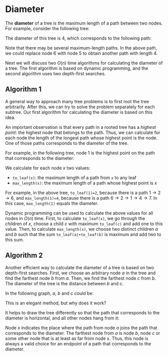 # Diameter

The **diameter** of a tree
is the maximum length of a path between two nodes.
For example, consider the following tree:

<script type="text/tikz">
\begin{tikzpicture}[scale=0.9]
\node[draw, circle] (1) at (0,3) {1};
\node[draw, circle] (2) at (2,3) {4};
\node[draw, circle] (3) at (0,1) {2};
\node[draw, circle] (4) at (2,1) {3};
\node[draw, circle] (5) at (4,1) {7};
\node[draw, circle] (6) at (-2,3) {5};
\node[draw, circle] (7) at (-2,1) {6};
\path[draw,thick,-] (1) -- (2);
\path[draw,thick,-] (1) -- (3);
\path[draw,thick,-] (1) -- (4);
\path[draw,thick,-] (2) -- (5);
\path[draw,thick,-] (3) -- (6);
\path[draw,thick,-] (3) -- (7);
\end{tikzpicture}
</script>

The diameter of this tree is 4,
which corresponds to the following path:

<script type="text/tikz">
\begin{tikzpicture}[scale=0.9]
\node[draw, circle] (1) at (0,3) {1};
\node[draw, circle] (2) at (2,3) {4};
\node[draw, circle] (3) at (0,1) {2};
\node[draw, circle] (4) at (2,1) {3};
\node[draw, circle] (5) at (4,1) {7};
\node[draw, circle] (6) at (-2,3) {5};
\node[draw, circle] (7) at (-2,1) {6};
\path[draw,thick,-] (1) -- (2);
\path[draw,thick,-] (1) -- (3);
\path[draw,thick,-] (1) -- (4);
\path[draw,thick,-] (2) -- (5);
\path[draw,thick,-] (3) -- (6);
\path[draw,thick,-] (3) -- (7);

\path[draw,thick,-,color=red,line width=2pt] (7) -- (3);
\path[draw,thick,-,color=red,line width=2pt] (3) -- (1);
\path[draw,thick,-,color=red,line width=2pt] (1) -- (2);
\path[draw,thick,-,color=red,line width=2pt] (2) -- (5);
\end{tikzpicture}
</script>

Note that there may be several maximum-length paths.
In the above path, we could replace node 6 with node 5
to obtain another path with length 4.

Next we will discuss two $O(n)$ time algorithms
for calculating the diameter of a tree.
The first algorithm is based on dynamic programming,
and the second algorithm uses two depth-first searches.

## Algorithm 1

A general way to approach many tree problems
is to first root the tree arbitrarily.
After this, we can try to solve the problem
separately for each subtree.
Our first algorithm for calculating the diameter
is based on this idea.

An important observation is that every path
in a rooted tree has a _highest point_:
the highest node that belongs to the path.
Thus, we can calculate for each node the length
of the longest path whose highest point is the node.
One of those paths corresponds to the diameter of the tree.

For example, in the following tree,
node 1 is the highest point on the path
that corresponds to the diameter:

<script type="text/tikz">
\begin{tikzpicture}[scale=0.9]
\node[draw, circle] (1) at (0,3) {1};
\node[draw, circle] (2) at (2,1) {4};
\node[draw, circle] (3) at (-2,1) {2};
\node[draw, circle] (4) at (0,1) {3};
\node[draw, circle] (5) at (2,-1) {7};
\node[draw, circle] (6) at (-3,-1) {5};
\node[draw, circle] (7) at (-1,-1) {6};
\path[draw,thick,-] (1) -- (2);
\path[draw,thick,-] (1) -- (3);
\path[draw,thick,-] (1) -- (4);
\path[draw,thick,-] (2) -- (5);
\path[draw,thick,-] (3) -- (6);
\path[draw,thick,-] (3) -- (7);

\path[draw,thick,-,color=red,line width=2pt] (7) -- (3);
\path[draw,thick,-,color=red,line width=2pt] (3) -- (1);
\path[draw,thick,-,color=red,line width=2pt] (1) -- (2);
\path[draw,thick,-,color=red,line width=2pt] (2) -- (5);
\end{tikzpicture}
</script>

We calculate for each node $x$ two values:

- `to_leaf(x)`: the maximum length of a path from `x` to any leaf
- `max_length(x)`: the maximum length of a path whose highest point is $x$

For example, in the above tree,
`to_leaf(1)=2`, because there is a path
$1 \rightarrow 2 \rightarrow 6$,
and `max_length(1)=4`,
because there is a path
$6 \rightarrow 2 \rightarrow 1 \rightarrow 4 \rightarrow 7$.
In this case, `max_length(1)` equals the diameter.

Dynamic programming can be used to calculate the above
values for all nodes in $O(n)$ time.
First, to calculate `to_leaf(x)`,
we go through the children of $x$,
choose a child $c$ with maximum `to_leaf(c)`
and add one to this value.
Then, to calculate `max_length(x)`,
we choose two distinct children $a$ and $b$
such that the sum `to_leaf(a)+to_leaf(b)`
is maximum and add two to this sum.

## Algorithm 2

Another efficient way to calculate the diameter
of a tree is based on two depth-first searches.
First, we choose an arbitrary node $a$ in the tree
and find the farthest node $b$ from $a$.
Then, we find the farthest node $c$ from $b$.
The diameter of the tree is the distance between $b$ and $c$.

In the following graph, $a$, $b$ and $c$ could be:

<script type="text/tikz">
\begin{tikzpicture}[scale=0.9]
\node[draw, circle] (1) at (0,3) {1};
\node[draw, circle] (2) at (2,3) {4};
\node[draw, circle] (3) at (0,1) {2};
\node[draw, circle] (4) at (2,1) {3};
\node[draw, circle] (5) at (4,1) {7};
\node[draw, circle] (6) at (-2,3) {5};
\node[draw, circle] (7) at (-2,1) {6};
\path[draw,thick,-] (1) -- (2);
\path[draw,thick,-] (1) -- (3);
\path[draw,thick,-] (1) -- (4);
\path[draw,thick,-] (2) -- (5);
\path[draw,thick,-] (3) -- (6);
\path[draw,thick,-] (3) -- (7);
\node[color=red] at (2,1.6) {a};
\node[color=red] at (-2,1.6) {b};
\node[color=red] at (4,1.6) {c};

\path[draw,thick,-,color=red,line width=2pt] (7) -- (3);
\path[draw,thick,-,color=red,line width=2pt] (3) -- (1);
\path[draw,thick,-,color=red,line width=2pt] (1) -- (2);
\path[draw,thick,-,color=red,line width=2pt] (2) -- (5);
\end{tikzpicture}
</script>

This is an elegant method, but why does it work?

It helps to draw the tree differently so that
the path that corresponds to the diameter
is horizontal, and all other
nodes hang from it:

<script type="text/tikz">
\begin{tikzpicture}[scale=0.9]
\node[draw, circle] (1) at (2,1) {1};
\node[draw, circle] (2) at (4,1) {4};
\node[draw, circle] (3) at (0,1) {2};
\node[draw, circle] (4) at (2,-1) {3};
\node[draw, circle] (5) at (6,1) {7};
\node[draw, circle] (6) at (0,-1) {5};
\node[draw, circle] (7) at (-2,1) {6};
\path[draw,thick,-] (1) -- (2);
\path[draw,thick,-] (1) -- (3);
\path[draw,thick,-] (1) -- (4);
\path[draw,thick,-] (2) -- (5);
\path[draw,thick,-] (3) -- (6);
\path[draw,thick,-] (3) -- (7);
\node[color=red] at (2,-1.6) {a};
\node[color=red] at (-2,1.6) {b};
\node[color=red] at (6,1.6) {c};
\node[color=red] at (2,1.6) {x};

\path[draw,thick,-,color=red,line width=2pt] (7) -- (3);
\path[draw,thick,-,color=red,line width=2pt] (3) -- (1);
\path[draw,thick,-,color=red,line width=2pt] (1) -- (2);
\path[draw,thick,-,color=red,line width=2pt] (2) -- (5);
\end{tikzpicture}
</script>

Node $x$ indicates the place where the path
from node $a$ joins the path that corresponds
to the diameter.
The farthest node from $a$
is node $b$, node $c$ or some other node
that is at least as far from node $x$.
Thus, this node is always a valid choice for
an endpoint of a path that corresponds to the diameter.

